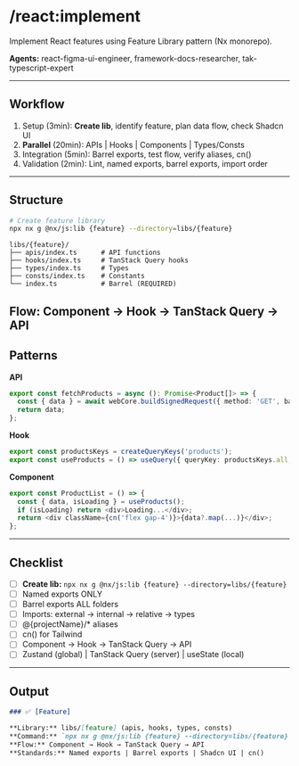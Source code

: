 # /react:implement

Implement React features using Feature Library pattern (Nx monorepo).

**Agents:** react-figma-ui-engineer, framework-docs-researcher, tak-typescript-expert

---

## Workflow
1. Setup (3min): **Create lib**, identify feature, plan data flow, check Shadcn UI
2. **Parallel** (20min): APIs | Hooks | Components | Types/Consts
3. Integration (5min): Barrel exports, test flow, verify aliases, cn()
4. Validation (2min): Lint, named exports, barrel exports, import order

---

## Structure
```bash
# Create feature library
npx nx g @nx/js:lib {feature} --directory=libs/{feature}
```

```
libs/{feature}/
├── apis/index.ts      # API functions
├── hooks/index.ts     # TanStack Query hooks
├── types/index.ts     # Types
├── consts/index.ts    # Constants
└── index.ts           # Barrel (REQUIRED)
```
**Flow:** Component → Hook → TanStack Query → API
---
## Patterns
**API**
```typescript
export const fetchProducts = async (): Promise<Product[]> => {
  const { data } = await webCore.buildSignedRequest({ method: 'GET', baseURL: '/products' }).execute();
  return data;
};
```

**Hook**
```typescript
export const productsKeys = createQueryKeys('products');
export const useProducts = () => useQuery({ queryKey: productsKeys.all, queryFn: fetchProducts });
```

**Component**
```typescript
export const ProductList = () => {
  const { data, isLoading } = useProducts();
  if (isLoading) return <div>Loading...</div>;
  return <div className={cn('flex gap-4')}>{data?.map(...)}</div>;
};
```

---

## Checklist
- [ ] **Create lib:** `npx nx g @nx/js:lib {feature} --directory=libs/{feature}`
- [ ] Named exports ONLY
- [ ] Barrel exports ALL folders
- [ ] Imports: external → internal → relative → types
- [ ] @{projectName}/* aliases
- [ ] cn() for Tailwind
- [ ] Component → Hook → TanStack Query → API
- [ ] Zustand (global) | TanStack Query (server) | useState (local)

---

## Output

```markdown
### ✅ [Feature]

**Library:** libs/[feature] (apis, hooks, types, consts)
**Command:** `npx nx g @nx/js:lib {feature} --directory=libs/{feature}`
**Flow:** Component → Hook → TanStack Query → API
**Standards:** Named exports | Barrel exports | Shadcn UI | cn()
```
